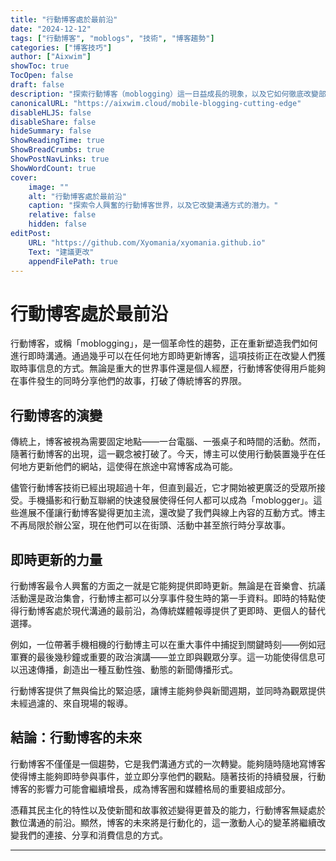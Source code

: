 ```yaml
---
title: "行動博客處於最前沿"
date: "2024-12-12"
tags: ["行動博客", "moblogs", "技術", "博客趨勢"]
categories: ["博客技巧"]
author: ["Aixwim"]
showToc: true
TocOpen: false
draft: false
description: "探索行動博客（moblogging）這一日益成長的現象，以及它如何徹底改變部落格圈中的即時溝通方式。"
canonicalURL: "https://aixwim.cloud/mobile-blogging-cutting-edge"
disableHLJS: false
disableShare: false
hideSummary: false
ShowReadingTime: true
ShowBreadCrumbs: true
ShowPostNavLinks: true
ShowWordCount: true
cover:
    image: ""
    alt: "行動博客處於最前沿"
    caption: "探索令人興奮的行動博客世界，以及它改變溝通方式的潛力。"
    relative: false
    hidden: false
editPost:
    URL: "https://github.com/Xyomania/xyomania.github.io"
    Text: "建議更改"
    appendFilePath: true
---
```


# 行動博客處於最前沿

行動博客，或稱「moblogging」，是一個革命性的趨勢，正在重新塑造我們如何進行即時溝通。通過幾乎可以在任何地方即時更新博客，這項技術正在改變人們獲取時事信息的方式。無論是重大的世界事件還是個人經歷，行動博客使得用戶能夠在事件發生的同時分享他們的故事，打破了傳統博客的界限。

## 行動博客的演變

傳統上，博客被視為需要固定地點——一台電腦、一張桌子和時間的活動。然而，隨著行動博客的出現，這一觀念被打破了。今天，博主可以使用行動裝置幾乎在任何地方更新他們的網站，這使得在旅途中寫博客成為可能。

儘管行動博客技術已經出現超過十年，但直到最近，它才開始被更廣泛的受眾所接受。手機攝影和行動互聯網的快速發展使得任何人都可以成為「moblogger」。這些進展不僅讓行動博客變得更加主流，還改變了我們與線上內容的互動方式。博主不再局限於辦公室，現在他們可以在街頭、活動中甚至旅行時分享故事。

## 即時更新的力量

行動博客最令人興奮的方面之一就是它能夠提供即時更新。無論是在音樂會、抗議活動還是政治集會，行動博主都可以分享事件發生時的第一手資料。即時的特點使得行動博客處於現代溝通的最前沿，為傳統媒體報導提供了更即時、更個人的替代選擇。

例如，一位帶著手機相機的行動博主可以在重大事件中捕捉到關鍵時刻——例如冠軍賽的最後幾秒鐘或重要的政治演講——並立即與觀眾分享。這一功能使得信息可以迅速傳播，創造出一種互動性強、動態的新聞傳播形式。

行動博客提供了無與倫比的緊迫感，讓博主能夠參與新聞週期，並同時為觀眾提供未經過濾的、來自現場的報導。

## 結論：行動博客的未來

行動博客不僅僅是一個趨勢，它是我們溝通方式的一次轉變。能夠隨時隨地寫博客使得博主能夠即時參與事件，並立即分享他們的觀點。隨著技術的持續發展，行動博客的影響力可能會繼續增長，成為博客圈和媒體格局的重要組成部分。

憑藉其民主化的特性以及使新聞和故事敘述變得更普及的能力，行動博客無疑處於數位溝通的前沿。顯然，博客的未來將是行動化的，這一激動人心的變革將繼續改變我們的連接、分享和消費信息的方式。

---
